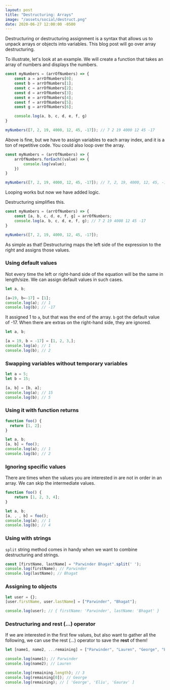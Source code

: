 ```yaml
---
layout: post
title: "Destructuring: Arrays"
image: "/assets/social/destruct.png"
date: 2020-06-27 12:00:00 -0500
---
```


Destructuring or destructuring assignment is a syntax that allows us to unpack arrays or objects into variables. This blog post will go over array destructuring.

To illustrate, let's look at an example. We will create a function that takes an array of numbers and displays the numbers.

```javascript
const myNumbers = (arrOfNumbers) => {
    const a = arrOfNumbers[0];
    const b = arrOfNumbers[1];
    const c = arrOfNumbers[2];
    const d = arrOfNumbers[3];
    const e = arrOfNumbers[4];
    const f = arrOfNumbers[5];
    const g = arrOfNumbers[6];

    console.log(a, b, c, d, e, f, g)
}

myNumbers([7, 2, 19, 4000, 12, 45, -17]); // 7 2 19 4000 12 45 -17
```

Above is fine, but we have to assign variables to each array index, and it is a ton of repetitive code. You could also loop over the array.

```javascript
const myNumbers = (arrOfNumbers) => {
    arrOfNumbers.forEach((value) => {
        console.log(value);
    })
}

myNumbers([7, 2, 19, 4000, 12, 45, -17]); // 7, 2, 19, 4000, 12, 45, -17
```

Looping works but now we have added logic.

Destructuring simplifies this.

```javascript
const myNumbers = (arrOfNumbers) => {
    const [a, b, c, d, e, f, g] = arrOfNumbers;
    console.log(a, b, c, d, e, f, g); // 7 2 19 4000 12 45 -17
}

myNumbers([7, 2, 19, 4000, 12, 45, -17]);
```

As simple as that! Destructuring maps the left side of the expression to the right and assigns those values.

### Using default values

Not every time the left or right-hand side of the equation will be the same in length/size. We can assign default values in such cases.

```javascript
let a, b;

[a=19, b=-17] = [1];
console.log(a); // 1
console.log(b); // -17
```

It assigned 1 to `a`, but that was the end of the array. `b` got the default value of -17. When there are extras on the right-hand side, they are ignored.

```javascript
let a, b;

[a = 19, b = -17] = [1, 2, 3,];
console.log(a); // 1
console.log(b); // 2
```

### Swapping variables without temporary variables

```javascript
let a = 5;
let b = 15;

[a, b] = [b, a];
console.log(a); // 15
console.log(b); // 5
```

### Using it with function returns

```javascript
function foo() {
  return [1, 2];
}

let a, b;
[a, b] = foo();
console.log(a); // 1
console.log(b); // 2
```

### Ignoring specific values

There are times when the values you are interested in are not in order in an array. We can skip the intermediate values.

```javascript
function foo() {
    return [1, 2, 3, 4];
}

let a, b;
[a, , , b] = foo();
console.log(a); // 1
console.log(b); // 4
```

### Using with strings

`split` string method comes in handy when we want to combine destructuring and strings.

```javascript
const [firstName, lastName] = "Parwinder Bhagat".split(' ');
console.log(firstName); // Parwinder
console.log(lastName); // Bhagat
```

### Assigning to objects

```javascript
let user = {};
[user.firstName, user.lastName] = ["Parwinder", "Bhagat"];

console.log(user); // { firstName: 'Parwinder', lastName: 'Bhagat' }
```

### Destructuring and rest (...) operator

If we are interested in the first few values, but also want to gather all the following, we can use the rest (...) operator to save the **rest** of them!

```javascript
let [name1, name2, ...remaining] = ["Parwinder", "Lauren", "George", "Eliu", "Gaurav"];

console.log(name1); // Parwinder
console.log(name2); // Lauren

console.log(remaining.length); // 3
console.log(remaining[0]); // George
console.log(remaining); // [ 'George', 'Eliu', 'Gaurav' ]
```
